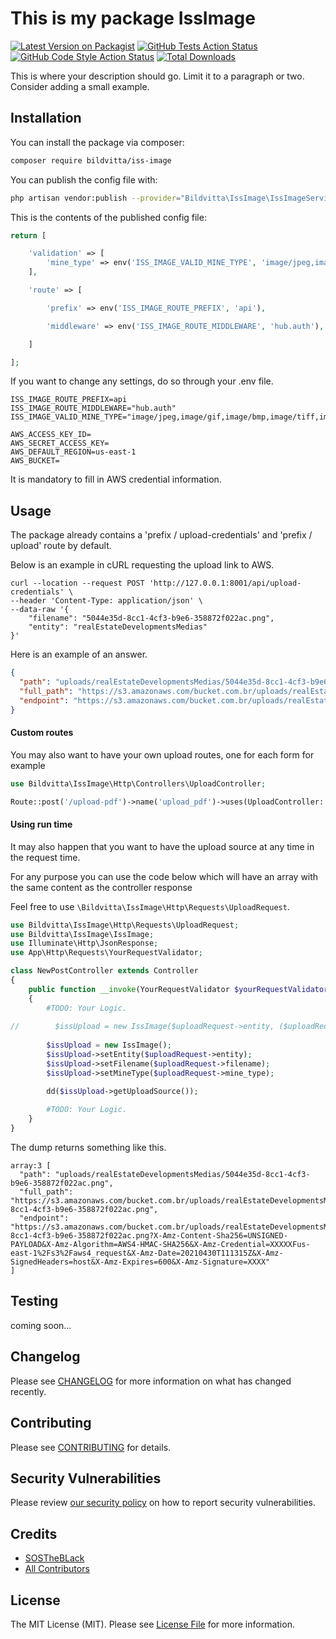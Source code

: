 # This is my package IssImage

[![Latest Version on Packagist](https://img.shields.io/packagist/v/bildvitta/iss-image.svg?style=flat-square)](https://packagist.org/packages/bildvitta/iss-image)
[![GitHub Tests Action Status](https://img.shields.io/github/workflow/status/bildvitta/iss-image/run-tests?label=tests)](https://github.com/bildvitta/iss-image/actions?query=workflow%3Arun-tests+branch%3Amaster)
[![GitHub Code Style Action Status](https://img.shields.io/github/workflow/status/bildvitta/iss-image/Check%20&%20fix%20styling?label=code%20style)](https://github.com/bildvitta/iss-image/actions?query=workflow%3A"Check+%26+fix+styling"+branch%3Amaster)
[![Total Downloads](https://img.shields.io/packagist/dt/bildvitta/iss-image.svg?style=flat-square)](https://packagist.org/packages/bildvitta/iss-image)

This is where your description should go. Limit it to a paragraph or two. Consider adding a small example.

## Installation

You can install the package via composer:

```bash
composer require bildvitta/iss-image
```

You can publish the config file with:

```bash
php artisan vendor:publish --provider="Bildvitta\IssImage\IssImageServiceProvider" --tag="iss-image-config"
```

This is the contents of the published config file:

```php
return [

    'validation' => [
        'mine_type' => env('ISS_IMAGE_VALID_MINE_TYPE', 'image/jpeg,image/gif,image/bmp,image/tiff,image/png,application/pdf'),
    ],

    'route' => [

        'prefix' => env('ISS_IMAGE_ROUTE_PREFIX', 'api'),

        'middleware' => env('ISS_IMAGE_ROUTE_MIDDLEWARE', 'hub.auth'),

    ]

];

```

If you want to change any settings, do so through your .env file.

```dotenv
ISS_IMAGE_ROUTE_PREFIX=api
ISS_IMAGE_ROUTE_MIDDLEWARE="hub.auth"
ISS_IMAGE_VALID_MINE_TYPE="image/jpeg,image/gif,image/bmp,image/tiff,image/png,application/pdf"

AWS_ACCESS_KEY_ID=
AWS_SECRET_ACCESS_KEY=
AWS_DEFAULT_REGION=us-east-1
AWS_BUCKET=
```

It is mandatory to fill in AWS credential information.

## Usage

The package already contains a 'prefix / upload-credentials' and 'prefix / upload' route by default.

Below is an example in cURL requesting the upload link to AWS.

````
curl --location --request POST 'http://127.0.0.1:8001/api/upload-credentials' \
--header 'Content-Type: application/json' \
--data-raw '{
    "filename": "5044e35d-8cc1-4cf3-b9e6-358872f022ac.png",
    "entity": "realEstateDevelopmentsMedias"
}'
````

Here is an example of an answer.

````json
{
  "path": "uploads/realEstateDevelopmentsMedias/5044e35d-8cc1-4cf3-b9e6-358872f022ac.png",
  "full_path": "https://s3.amazonaws.com/bucket.com.br/uploads/realEstateDevelopmentsMedias/5044e35d-8cc1-4cf3-b9e6-358872f022ac.png",
  "endpoint": "https://s3.amazonaws.com/bucket.com.br/uploads/realEstateDevelopmentsMedias/5044e35d-8cc1-4cf3-b9e6-358872f022ac.png?X-Amz-Content-Sha256=UNSIGNED-PAYLOAD&X-Amz-Algorithm=AWS4-HMAC-SHA256&X-Amz-Credential=XXXXXFus-east-1%2Fs3%2Faws4_request&X-Amz-Date=20210430T111315Z&X-Amz-SignedHeaders=host&X-Amz-Expires=600&X-Amz-Signature=XXXX"
}
````

#### Custom routes

You may also want to have your own upload routes, one for each form for example

````php
use Bildvitta\IssImage\Http\Controllers\UploadController;

Route::post('/upload-pdf')->name('upload_pdf')->uses(UploadController::class);
````

#### Using run time

It may also happen that you want to have the upload source at any time in the request time.

For any purpose you can use the code below which will have an array with the same content as the controller response

Feel free to use `\Bildvitta\IssImage\Http\Requests\UploadRequest`.

```php
use Bildvitta\IssImage\Http\Requests\UploadRequest;
use Bildvitta\IssImage\IssImage;
use Illuminate\Http\JsonResponse;
use App\Http\Requests\YourRequestValidator;

class NewPostController extends Controller
{
    public function __invoke(YourRequestValidator $yourRequestValidator, UploadRequest $uploadRequest): JsonResponse
    {
        #TODO: Your Logic.
        
//        $issUpload = new IssImage($uploadRequest->entity, ($uploadRequest->filename, $uploadRequest->mine_type);
        
        $issUpload = new IssImage();
        $issUpload->setEntity($uploadRequest->entity);
        $issUpload->setFilename($uploadRequest->filename);
        $issUpload->setMineType($uploadRequest->mine_type);

        dd($issUpload->getUploadSource());
        
        #TODO: Your Logic.
    }
}
```

The dump returns something like this.

````
array:3 [
  "path": "uploads/realEstateDevelopmentsMedias/5044e35d-8cc1-4cf3-b9e6-358872f022ac.png",
  "full_path": "https://s3.amazonaws.com/bucket.com.br/uploads/realEstateDevelopmentsMedias/5044e35d-8cc1-4cf3-b9e6-358872f022ac.png",
  "endpoint": "https://s3.amazonaws.com/bucket.com.br/uploads/realEstateDevelopmentsMedias/5044e35d-8cc1-4cf3-b9e6-358872f022ac.png?X-Amz-Content-Sha256=UNSIGNED-PAYLOAD&X-Amz-Algorithm=AWS4-HMAC-SHA256&X-Amz-Credential=XXXXXFus-east-1%2Fs3%2Faws4_request&X-Amz-Date=20210430T111315Z&X-Amz-SignedHeaders=host&X-Amz-Expires=600&X-Amz-Signature=XXXX"
]
````

## Testing

coming soon...

## Changelog

Please see [CHANGELOG](CHANGELOG.md) for more information on what has changed recently.

## Contributing

Please see [CONTRIBUTING](.github/CONTRIBUTING.md) for details.

## Security Vulnerabilities

Please review [our security policy](../../security/policy) on how to report security vulnerabilities.

## Credits

- [SOSTheBLack](https://github.com/SOSTheBlack)
- [All Contributors](../../contributors)

## License

The MIT License (MIT). Please see [License File](LICENSE.md) for more information.
